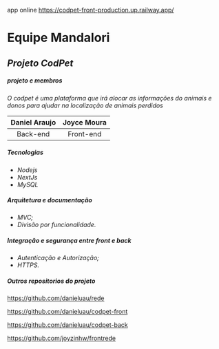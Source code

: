 
app online https://codpet-front-production.up.railway.app/

# Equipe Mandalori

## *Projeto CodPet*

##### **projeto e membros**

*O codpet é uma plataforma que irá alocar as
informações do animais e donos para ajudar na
localização de animais perdidos*

| Daniel Araujo | Joyce Moura |
| :-----------: | :---------: |
|   Back-end   |  Front-end  |

##### Tecnologias

* *Nodejs*
* *NextJs*
* *MySQL*


##### Arquitetura e documentação


* *MVC;*
* *Divisão por funcionalidade.*

##### **Integração e segurança entre front e back**

* *Autenticação e Autorização;*
* *HTTPS.*


##### Outros repositorios do projeto

https://github.com/danieluau/rede

https://github.com/danieluau/codpet-front

https://github.com/danieluau/codpet-back

https://github.com/joyzinhw/frontrede

